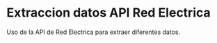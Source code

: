 # Extraccion datos API Red Electrica
 Uso de la API de Red Electrica para extraer diferentes datos.
